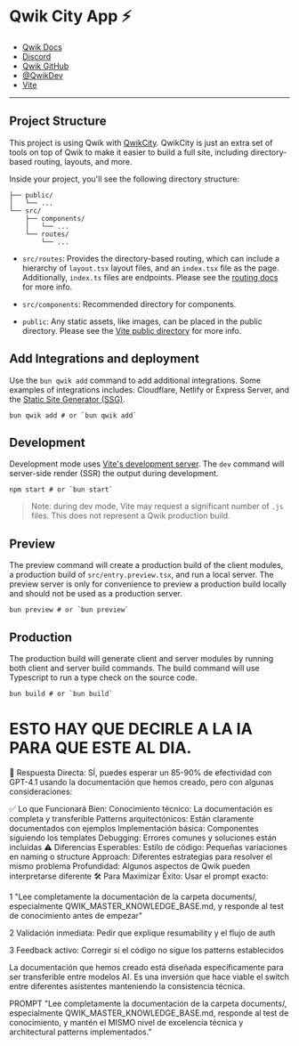 # Qwik City App ⚡️

- [Qwik Docs](https://qwik.dev/)
- [Discord](https://qwik.dev/chat)
- [Qwik GitHub](https://github.com/QwikDev/qwik)
- [@QwikDev](https://twitter.com/QwikDev)
- [Vite](https://vitejs.dev/)

---

## Project Structure

This project is using Qwik with [QwikCity](https://qwik.dev/qwikcity/overview/). QwikCity is just an extra set of tools on top of Qwik to make it easier to build a full site, including directory-based routing, layouts, and more.

Inside your project, you'll see the following directory structure:

```
├── public/
│   └── ...
└── src/
    ├── components/
    │   └── ...
    └── routes/
        └── ...
```

- `src/routes`: Provides the directory-based routing, which can include a hierarchy of `layout.tsx` layout files, and an `index.tsx` file as the page. Additionally, `index.ts` files are endpoints. Please see the [routing docs](https://qwik.dev/qwikcity/routing/overview/) for more info.

- `src/components`: Recommended directory for components.

- `public`: Any static assets, like images, can be placed in the public directory. Please see the [Vite public directory](https://vitejs.dev/guide/assets.html#the-public-directory) for more info.

## Add Integrations and deployment

Use the `bun qwik add` command to add additional integrations. Some examples of integrations includes: Cloudflare, Netlify or Express Server, and the [Static Site Generator (SSG)](https://qwik.dev/qwikcity/guides/static-site-generation/).

```shell
bun qwik add # or `bun qwik add`
```

## Development

Development mode uses [Vite's development server](https://vitejs.dev/). The `dev` command will server-side render (SSR) the output during development.

```shell
npm start # or `bun start`
```

> Note: during dev mode, Vite may request a significant number of `.js` files. This does not represent a Qwik production build.

## Preview

The preview command will create a production build of the client modules, a production build of `src/entry.preview.tsx`, and run a local server. The preview server is only for convenience to preview a production build locally and should not be used as a production server.

```shell
bun preview # or `bun preview`
```

## Production

The production build will generate client and server modules by running both client and server build commands. The build command will use Typescript to run a type check on the source code.

```shell
bun build # or `bun build`

```

# ESTO HAY QUE DECIRLE A LA IA PARA QUE ESTE AL DIA.
🎯 Respuesta Directa:
SÍ, puedes esperar un 85-90% de efectividad con GPT-4.1 usando la documentación que hemos creado, pero con algunas consideraciones:

✅ Lo que Funcionará Bien:
Conocimiento técnico: La documentación es completa y transferible
Patterns arquitectónicos: Están claramente documentados con ejemplos
Implementación básica: Componentes siguiendo los templates
Debugging: Errores comunes y soluciones están incluidas
⚠️ Diferencias Esperables:
Estilo de código: Pequeñas variaciones en naming o structure
Approach: Diferentes estrategias para resolver el mismo problema
Profundidad: Algunos aspectos de Qwik pueden interpretarse diferente
🛠️ Para Maximizar Éxito:
Usar el prompt exacto:

1 "Lee completamente la documentación de la carpeta documents/, especialmente QWIK_MASTER_KNOWLEDGE_BASE.md, y responde al test de conocimiento antes de empezar"

2 Validación inmediata: Pedir que explique resumability y el flujo de auth

3 Feedback activo: Corregir si el código no sigue los patterns establecidos

La documentación que hemos creado está diseñada específicamente para ser transferible entre modelos AI. Es una inversión que hace viable el switch entre diferentes asistentes manteniendo la consistencia técnica.

PROMPT
"Lee completamente la documentación de la carpeta documents/, 
especialmente QWIK_MASTER_KNOWLEDGE_BASE.md, responde al test 
de conocimiento, y mantén el MISMO nivel de excelencia técnica 
y architectural patterns implementados."